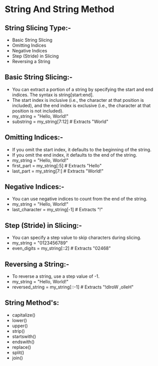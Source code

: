 # String And String Method

## String Slicing Type:-
* Basic String Slicing
* Omitting Indices
* Negative Indices
* Step (Stride) in Slicing
* Reversing a String

## Basic String Slicing:-
- You can extract a portion of a string by specifying the start and end indices. The syntax is string[start:end].
- The start index is inclusive (i.e., the character at that position is included), and the end index is exclusive (i.e., the character at that position is not included).
- my_string = "Hello, World!"
- substring = my_string[7:12]  # Extracts "World"

## Omitting Indices:- 
- If you omit the start index, it defaults to the beginning of the string.
- If you omit the end index, it defaults to the end of the string.
- my_string = "Hello, World!"
- first_part = my_string[:5]  # Extracts "Hello"
- last_part = my_string[7:]  # Extracts "World!"

## Negative Indices:- 
- You can use negative indices to count from the end of the string.
- my_string = "Hello, World!"
- last_character = my_string[-1]  # Extracts "!"

## Step (Stride) in Slicing:- 
- You can specify a step value to skip characters during slicing.
- my_string = "0123456789"
- even_digits = my_string[::2]  # Extracts "02468"

## Reversing a String:- 
- To reverse a string, use a step value of -1.
- my_string = "Hello, World!"
- reversed_string = my_string[::-1]  # Extracts "!dlroW ,olleH"

## String Method's:
- capitalize()
- lower()
- upper()
- strip()
- startswith()
- endswith()
- replace()
- split()
- join()



